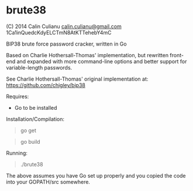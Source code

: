 brute38
=======

(C) 2014 Calin Culianu <calin.culianu@gmail.com> 1Ca1inQuedcKdyELCTmN8AtKTTehebY4mC

BIP38 brute force password cracker, written in Go

Based on Charlie Hothersall-Thomas' implementation, but rewritten front-end and expanded 
with more command-line options and better support for variable-length passwords. 

See Charlie Hothersall-Thomas' original implementation at: https://github.com/chigley/bip38

Requires:

- Go to be installed

Installation/Compilation:

> go get

> go build

Running:

> ./brute38

The above assumes you have Go set up properly and you copied the code into your GOPATH/src somewhere.
